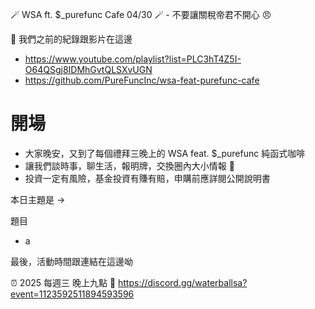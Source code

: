 🪄 WSA ft. $_purefunc Cafe 04/30 🪄 - 不要讓關稅帝君不開心 😠

:movie_camera: 我們之前的紀錄跟影片在這邊
* https://www.youtube.com/playlist?list=PLC3hT4Z5I-O64QSgj8IDMhGvtQLSXvUGN
* https://github.com/PureFuncInc/wsa-feat-purefunc-cafe

# 開場
* 大家晚安，又到了每個禮拜三晚上的 WSA feat. $_purefunc 純函式咖啡
* 讓我們談時事，聊生活，報明牌，交換圈內大小情報 🦻
* 投資一定有風險，基金投資有賺有賠，申購前應詳閱公開說明書

本日主題是 -> 

題目
* a

最後，活動時間跟連結在這邊呦

:alarm_clock: 2025 每週三 晚上九點
:link: https://discord.gg/waterballsa?event=1123592511894593596
